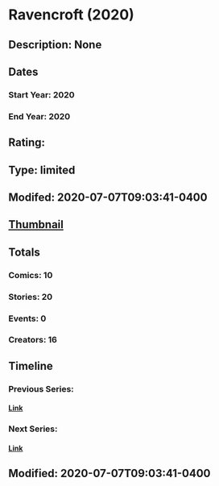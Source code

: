 # Ravencroft (2020)
## Description: None
## Dates
### Start Year: 2020
### End Year: 2020
## Rating: 
## Type: limited
## Modifed: 2020-07-07T09:03:41-0400
## [Thumbnail](http://i.annihil.us/u/prod/marvel/i/mg/6/d0/5e271709d7ec5.jpg)
## Totals
### Comics: 10
### Stories: 20
### Events: 0
### Creators: 16
## Timeline
### Previous Series: 
#### [Link]()
### Next Series: 
#### [Link]()
## Modified: 2020-07-07T09:03:41-0400